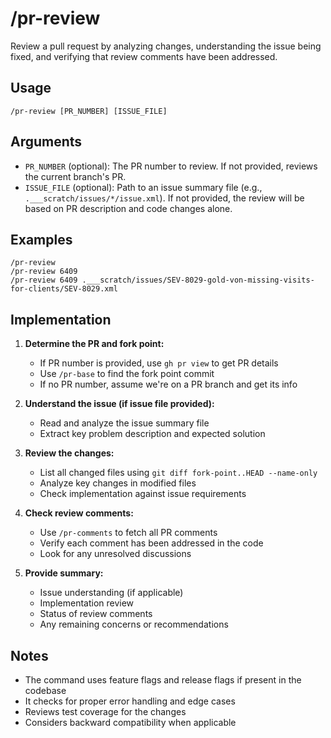 # /pr-review

Review a pull request by analyzing changes, understanding the issue being fixed, and verifying that review comments have been addressed.

## Usage

```
/pr-review [PR_NUMBER] [ISSUE_FILE]
```

## Arguments

- `PR_NUMBER` (optional): The PR number to review. If not provided, reviews the current branch's PR.
- `ISSUE_FILE` (optional): Path to an issue summary file (e.g., `.___scratch/issues/*/issue.xml`). If not provided, the review will be based on PR description and code changes alone.

## Examples

```
/pr-review
/pr-review 6409
/pr-review 6409 .___scratch/issues/SEV-8029-gold-von-missing-visits-for-clients/SEV-8029.xml
```

## Implementation

1. **Determine the PR and fork point:**
   - If PR number is provided, use `gh pr view` to get PR details
   - Use `/pr-base` to find the fork point commit
   - If no PR number, assume we're on a PR branch and get its info

2. **Understand the issue (if issue file provided):**
   - Read and analyze the issue summary file
   - Extract key problem description and expected solution

3. **Review the changes:**
   - List all changed files using `git diff fork-point..HEAD --name-only`
   - Analyze key changes in modified files
   - Check implementation against issue requirements

4. **Check review comments:**
   - Use `/pr-comments` to fetch all PR comments
   - Verify each comment has been addressed in the code
   - Look for any unresolved discussions

5. **Provide summary:**
   - Issue understanding (if applicable)
   - Implementation review
   - Status of review comments
   - Any remaining concerns or recommendations

## Notes

- The command uses feature flags and release flags if present in the codebase
- It checks for proper error handling and edge cases
- Reviews test coverage for the changes
- Considers backward compatibility when applicable